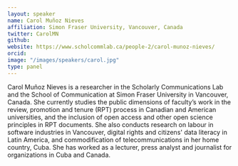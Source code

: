 ```yaml
---
layout: speaker
name: Carol Muñoz Nieves
affiliation: Simon Fraser University, Vancouver, Canada
twitter: CarolMN
github: 
website: https://www.scholcommlab.ca/people-2/carol-munoz-nieves/
orcid: 
image: "/images/speakers/carol.jpg"
type: panel
---
```


Carol Muñoz Nieves is a researcher in the Scholarly Communications Lab and the School of Communication at Simon Fraser University 
in Vancouver, Canada. She currently studies the public dimensions of faculty’s work in the review, promotion and tenure (RPT) process 
in Canadian and American universities, and the inclusion of open access and other open science principles in RPT documents. She also 
conducts research on labour in software industries in Vancouver, digital rights and citizens' data literacy in Latin America, and 
commodification of telecommunications in her home country, Cuba. She has worked as a lecturer, press analyst and journalist for 
organizations in Cuba and Canada. 
